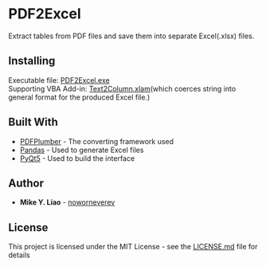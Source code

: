 # PDF2Excel

Extract tables from PDF files and save them into separate Excel(.xlsx) files.

## Installing

Executable file: [PDF2Excel.exe](https://github.com/noworneverev/PDF2Excel/releases/download/1.0.0/PDF2Excel.exe)  
Supporting VBA Add-in: [Text2Column.xlam](https://github.com/noworneverev/PDF2Excel/releases/download/1.0.0/Text2Column.xlam)(which coerces string into general format for the produced Excel file.)

## Built With

* [PDFPlumber](https://github.com/jsvine/pdfplumber) - The converting framework used
* [Pandas](https://github.com/pandas-dev/pandas) - Used to generate Excel files
* [PyQt5](https://pypi.org/project/PyQt5/) - Used to build the interface

## Author

* **Mike Y. Liao** - [noworneverev](https://github.com/noworneverev)

## License

This project is licensed under the MIT License - see the [LICENSE.md](LICENSE.md) file for details
